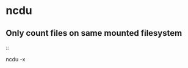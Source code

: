 # ncdu
Only count files on same mounted filesystem
-------------------------------------------

::

  ncdu -x <mount point>

